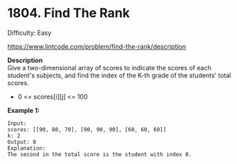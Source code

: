 # 1804. Find The Rank

Difficulty: Easy

https://www.lintcode.com/problem/find-the-rank/description

**Description**  
Give a two-dimensional array of scores to indicate the scores of each student's subjects, and find the index of the K-th grade of the students' total scores.

* 0 <= scores[i][j] <= 100

**Example 1:**
```
Input:
scores: [[90, 80, 70], [90, 90, 90], [60, 60, 60]]
k: 2
Output: 0
Explanation:
The second in the total score is the student with index 0.
```
